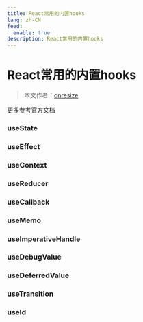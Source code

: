 ```yaml
---
title: React常用的内置hooks
lang: zh-CN
feed:
  enable: true
description: React常用的内置hooks
---
```


# React常用的内置hooks

> 本文作者：[onresize](https://github.com/onresize)

[更多参考官方文档](https://zh-hans.react.dev/reference/react/hooks)

### useState
### useEffect
### useContext
### useReducer

### useCallback
### useMemo

### useImperativeHandle

### useDebugValue
### useDeferredValue
### useTransition
### useId